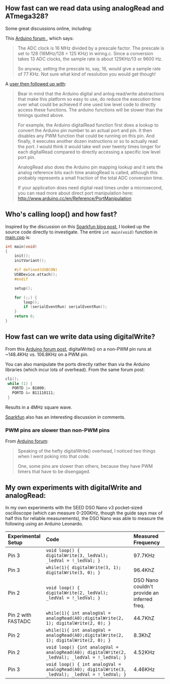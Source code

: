 ## How fast can we read data using analogRead and ATmega328? 

Some great discussions online, including:

This [Arduino forum ](https://forum.arduino.cc/index.php?topic=6549.0), which says:

> The ADC clock is 16 MHz divided by a prescale factor. The prescale is set to 128 (16MHz/128 = 125 KHz) in wiring.c. Since a conversion takes 13 ADC clocks, the sample rate is about 125KHz/13 or 9600 Hz.
> 
> So anyway, setting the prescale to, say, 16, would give a sample rate of 77 KHz. Not sure what kind of resolution you would get though!

A [user then followed up with](https://forum.arduino.cc/index.php?topic=6549.msg51572#msg51572):
>Bear in mind that the Arduino digital and anlog read/write abstractions that make this platform so easy to use, do reduce the execution time over what could be achieved if one used low level code to directly access these functions. The arduino functions will be slower than the timings quoted above.
>
>For example, the Arduino digitalRead function first does a lookup to convert the Arduino pin number to an actual port and pin. It then disables any PWM function that could be running on this pin. And finally, it executes another dozen instructions or so to actually read the port. I would think it would take well over twenty times longer for each digitalRead compared to directly accessing a specific low level port pin.
>
>AnalogRead also does the Arduino pin mapping lookup and it sets the analog reference bits each time analogRead is called, although this probably represents a small fraction of the total ADC conversion time.
>
>If your application does need digital read times under a microsecond, you can read more about direct port manipulation here: http://www.arduino.cc/en/Reference/PortManipulation

## Who's calling loop() and how fast?

Inspired by the discussion on this [Sparkfun blog post](https://learn.sparkfun.com/blog/1687#comments), I looked up the source code directly to investigate. The entire `int main(void)` function in [main.cpp](https://github.com/arduino/ArduinoCore-avr/blob/2f67c916f6ab6193c404eebe22efe901e0f9542d/cores/arduino/main.cpp) is:

```C
int main(void)
{
    init();
    initVariant();

    #if defined(USBCON)
    USBDevice.attach();
    #endif

    setup();

    for (;;) {
        loop();
        if (serialEventRun) serialEventRun();
    }
    return 0;
}
```

## How fast can we write data using digitalWrite?

From this [Arduino forum post](https://forum.arduino.cc/index.php?topic=4324.msg32961#msg32961), digitalWrite() on a non-PWM pin runs at ~148.4KHz vs. 106.8KHz on a PWM pin. 

You can also manipulate the ports directly rather than via the Arduino libraries (which incur lots of overhead). From the same forum post:

```C
cli();
 while (1) {
   PORTD |= B1000;
   PORTD &= B11110111;
 }
```
Results in a 4MHz square wave.

[Sparkfun](https://learn.sparkfun.com/blog/1687#comments) also has an interesting discussion in comments.

### PWM pins are slower than non-PWM pins

From [Arduino forum](https://forum.arduino.cc/index.php?topic=4324.msg32956#msg32956):
> Speaking of the hefty digitalWrite() overhead, I noticed two things when I went poking into that code.
> 
> One, some pins are slower than others, because they have PWM timers that have to be disengaged.

## My own experiments with digitalWrite and analogRead:

In my own experiments with the SEED DSO Nano v3 pocket-sized oscilloscope (which can measure 0-200KHz, though the guide says max of half this for reliable measurements), the DSO Nano was able to measure the following using an Arduino Leonardo. 

| Experimental Setup | Code | Measured Frequency |
|:----|:----|:----|
| Pin 3 | ```void loop() { digitalWrite(3,_ledVal); _ledVal = !_ledVal; }``` | 97.7KHz |
| Pin 3 | ```while(1){ digitalWrite(3, 1); digitalWrite(3, 0); }``` | 96.4KhZ |
| Pin 2 | ```void loop() { digitalWrite(2,_ledVal); _ledVal = !_ledVal; }``` | DSO Nano couldn't provide an inferred freq. |
| Pin 2 with FASTADC | ```while(1){ int analogVal = analogRead(A0);digitalWrite(2, 1); digitalWrite(2, 0); }``` | 44.7KhZ |
| Pin 2 | ```while(1){ int analogVal = analogRead(A0);digitalWrite(2, 1); digitalWrite(2, 0); }``` | 8.3KhZ |
| Pin 2 | ```void loop() {int analogVal = analogRead(A0); digitalWrite(2, _ledVal); _ledVal = !_ledVal; }``` | 4.52KHz |
| Pin 3 | ```void loop() { int analogVal = analogRead(A0); digitalWrite(3, _ledVal); _ledVal = !_ledVal; }``` | 4.46KHz |